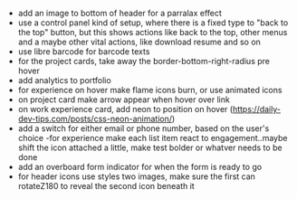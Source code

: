 - add an image to bottom of header for a parralax effect 
- use a control panel kind of setup, where there is a fixed type to "back to the top" button, but this shows actions like back to the top, other menus and a maybe other vital actions, like download resume and so on 
- use libre barcode for barcode texts 
- for the project cards, take away the border-bottom-right-radius pre hover
- add analytics to portfolio
- for experience on hover make flame icons burn, or use animated icons 
- on project card make arrow appear when hover over link 
- on work experience card, add neon to position on hover (https://daily-dev-tips.com/posts/css-neon-animation/)
- add a switch for either email or phone number, based on the user's choice
-for experience make each list item react to engagement..maybe shift the icon attached a little, make test bolder or whatver needs to be done 
- add an overboard form indicator for when the form is ready to go 
- for header icons use styles two images, make sure the first can rotateZ180 to reveal the second icon beneath it 